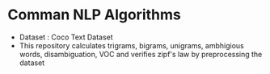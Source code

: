 # Comman NLP Algorithms

 - Dataset : Coco Text Dataset
 - This repository calculates trigrams, bigrams, unigrams, ambhigious words, disambiguation, VOC and verifies zipf's law by preprocessing the dataset
